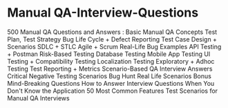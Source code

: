 # Manual QA-Interview-Questions
500 Manual QA Questions and Answers :
Basic Manual QA Concepts
Test Plan, Test Strategy
Bug Life Cycle + Defect Reporting
Test Case Design + Scenarios
SDLC + STLC
Agile + Scrum
Real-Life Bug Examples
API Testing + Postman
Risk-Based Testing
Database Testing
Mobile App Testing
UI Testing + Compatibility Testing
Localization Testing
Exploratory + Adhoc Testing
Test Reporting + Metrics
Scenario-Based QA Interview Answers 
Critical Negative Testing Scenarios
Bug Hunt Real Life Scenarios 
Bonus Mind-Breaking Questions
How to Answer Interview Questions When You Don't Know the Application
50 Most Common Features Test Scenarios for Manual QA Interviews

